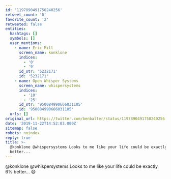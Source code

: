 ```yaml
---
id: '1197890491750240256'
retweet_count: '0'
favorite_count: '2'
retweeted: false
entities:
  hashtags: []
  symbols: []
  user_mentions:
    - name: Eric Mill
      screen_name: konklone
      indices:
        - '0'
        - '9'
      id_str: '5232171'
      id: '5232171'
    - name: Open Whisper Systems
      screen_name: whispersystems
      indices:
        - '10'
        - '25'
      id_str: '950084990666031105'
      id: '950084990666031105'
  urls: []
original_url: https://twitter.com/benbalter/status/1197890491750240256
date: '2019-11-22T14:52:03.000Z'
sitemap: false
robots: noindex
reply: true
title: >-
  @konklone @whispersystems Looks to me like your life could be exactly 6%
  better... 
---
```


@konklone @whispersystems Looks to me like your life could be exactly 6% better... 😄